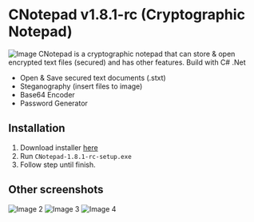 # CNotepad v1.8.1-rc (Cryptographic Notepad)
![Image](https://github.com/superXdev/cnotepad/raw/main/CNotepad/images/1.PNG)
CNotepad is a cryptographic notepad that can store & open encrypted text files (secured) and has other features. Build with C# .Net
* Open & Save secured text documents (.stxt)
* Steganography (insert files to image)
* Base64 Encoder
* Password Generator

## Installation
1. Download installer [here](https://drive.google.com/file/d/18nOPFz2Wu1sVUWDdteKEkhlSluEOUZ7T/view?usp=sharing)
2. Run `CNotepad-1.8.1-rc-setup.exe`
3. Follow step until finish.

## Other screenshots
![Image 2](https://github.com/superXdev/cnotepad/raw/main/CNotepad/images/2.PNG)
![Image 3](https://github.com/superXdev/cnotepad/raw/main/CNotepad/images/3.PNG)
![Image 4](https://github.com/superXdev/cnotepad/raw/main/CNotepad/images/4.png)